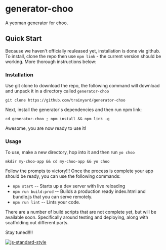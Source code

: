 # generator-choo

A yeoman generator for choo.

## Quick Start
Because we haven't officially reuleased yet, installation is done via github.  To install, clone the repo then use `npm link` - the current version should be working.  More thorough instructions below:

### Installation
Use git clone to download the repo, the following command will download and unpack it in a directory called `generator-choo`
```
git clone https://github.com/trainyard/generator-choo
```
Next, install the generator's dependencies and then run npm link:
```
cd generator-choo ; npm install && npm link -g
```
Awesome, you are now ready to use it!
### Usage

To use, make a new directory, hop into it and then run `yo choo`

```
mkdir my-choo-app && cd my-choo-app && yo choo
```

Follow the prompts to victory!!! Once the process is complete your app should be ready, you can use the following commands:

 - `npm start` -- Starts up a dev server with live reloading
 - `npm run build:prod` -- Builds a production ready index.html and bundle.js that you can serve remotely.
 - `npm run lint` -- Lints your code.

There are a number of build scripts that are not complete yet, but will be available soon. Specifically around testing and deploying, along with scaffolding out different parts.

Stay tuned!!!!


[![js-standard-style](https://cdn.rawgit.com/feross/standard/master/badge.svg)](http://standardjs.com)
